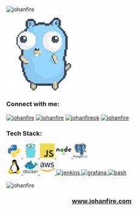 <!-- https://rahuldkjain.github.io/gh-profile-readme-generator/ -->

<p align="left"> <img src="https://komarev.com/ghpvc/?username=johanfire&label=Profile%20views&color=0e75b6&style=flat" alt="johanfire" /> </p>

<!-- <h1 align="center">Hi👋, I'm Johan Tristán</h1>
<h3 align="center">A passionate Software Developer from México.</h3> -->
<!-- <h3 align="center"><a href="https://www.johanfire.com" target="_blank">www.johanfire.com</a></h3> -->
<!-- <br> -->



<!-- - 🔭 Working for **BOSCH México**. -->
<!-- - 🌱 Currently learning **LLM development**. -->
<!-- - 💬 Ask me about **Python**. -->
<!-- - ⚡ Fun fact: **At sometime I thought I would be a musician**. -->
<!-- - 📫 How to reach me: <a href="https://www.linkedin.com/in/johanfire/" target="_blank">linkedin.com/in/johanfire/</a> -->
<!-- - 📫 How to reach me: **[linkedin.com/in/johanfire/](https://www.linkedin.com/in/johanfire/)** -->
<!-- - 👯 I’m looking to collaborate on ... -->
<!-- - 🤔 I’m looking for help with ... -->
<!-- - 😄 Pronouns: ... -->



![gopher dancing](./dancing-gopher.gif)




<h3 align="left">Connect with me:</h3>
<p align="left">
<a href="https://linkedin.com/in/johanfire" target="_blank"><img align="center" src="https://raw.githubusercontent.com/rahuldkjain/github-profile-readme-generator/master/src/images/icons/Social/linked-in-alt.svg" alt="johanfire" height="30" width="40" /></a>
<a href="https://www.leetcode.com/johanfire" target="blank"><img align="center" src="https://raw.githubusercontent.com/rahuldkjain/github-profile-readme-generator/master/src/images/icons/Social/leet-code.svg" alt="johanfire" height="30" width="40" /></a>
<a href="https://instagram.com/johanfireok" target="blank"><img align="center" src="https://raw.githubusercontent.com/rahuldkjain/github-profile-readme-generator/master/src/images/icons/Social/instagram.svg" alt="johanfireok" height="30" width="40" /></a>
<a href="https://www.youtube.com/c/johanfire" target="blank"><img align="center" src="https://raw.githubusercontent.com/rahuldkjain/github-profile-readme-generator/master/src/images/icons/Social/youtube.svg" alt="johanfire" height="30" width="40" /></a>
</p>




<div>
    <h3 align="left">Tech Stack:</h3>
    <!-- 
    <p align="left"> <a href="https://www.arduino.cc/" target="_blank" rel="noreferrer"> <img src="https://cdn.worldvectorlogo.com/logos/arduino-1.svg" alt="arduino" width="40" height="40"/> </a> 
    -->
    <a href="https://www.python.org" target="_blank" rel="noreferrer"> <img src="https://raw.githubusercontent.com/devicons/devicon/master/icons/python/python-original.svg"                 alt="python" width="40" height="40"/> </a>
    <!-- <a href="https://www.djangoproject.com/" target="_blank" rel="noreferrer"> <img src="https://cdn.worldvectorlogo.com/logos/django.svg" alt="django" width="40" height="40"/> </a> 
    <a href="https://opencv.org/" target="_blank" rel="noreferrer"> <img src="https://www.vectorlogo.zone/logos/opencv/opencv-icon.svg" alt="opencv" width="40" height="40"/> </a>
    <a rel="noreferrer"> 
        <span style="display: inline-block; width: 40px; height: 40px;"></span>
    </a> -->
    <a href="https://golang.org" target="_blank" rel="noreferrer"> 
        <img src="https://raw.githubusercontent.com/devicons/devicon/master/icons/go/go-original.svg" alt="go" width="40" height="40"/>
    </a>
    <!-- <a rel="noreferrer"> 
        <span style="display: inline-block; width: 40px; height: 40px;"></span>
    </a> -->
    <a href="https://developer.mozilla.org/en-US/docs/Web/JavaScript" target="_blank" rel="noreferrer"> <img src="https://raw.githubusercontent.com/devicons/devicon/master/icons/javascript/javascript-original.svg" alt="javascript" width="40" height="40"/> </a> 
    <a href="https://nodejs.org" target="_blank" rel="noreferrer"> <img src="https://raw.githubusercontent.com/devicons/devicon/master/icons/nodejs/nodejs-original-wordmark.svg" alt="nodejs" width="40" height="40"/> </a> 
<!-- <a href="https://reactjs.org/" target="_blank" rel="noreferrer"> <img src="https://raw.githubusercontent.com/devicons/devicon/master/icons/react/react-original-wordmark.svg"             alt="react" width="40" height="40"/> </a> 
    <a href="https://reactnative.dev/" target="_blank" rel="noreferrer"> <img src="https://reactnative.dev/img/header_logo.svg" alt="reactnative" width="40" height="40"/> </a>
    <a rel="noreferrer"> 
        <span style="display: inline-block; width: 40px; height: 40px;"></span>
    </a> -->
    <a href="https://www.postgresql.org" target="_blank" rel="noreferrer"> <img src="https://raw.githubusercontent.com/devicons/devicon/master/icons/postgresql/postgresql-original-wordmark.svg" alt="postgresql" width="40" height="40"/> </a>
    <!-- <a href="https://www.mysql.com/" target="_blank" rel="noreferrer"> <img src="https://raw.githubusercontent.com/devicons/devicon/master/icons/mysql/mysql-original-wordmark.svg" alt="mysql" width="40" height="40"/> </a> 
    <a href="https://www.mongodb.com/" target="_blank" rel="noreferrer"> <img src="https://raw.githubusercontent.com/devicons/devicon/master/icons/mongodb/mongodb-original-wordmark.svg" alt="mongodb" width="40" height="40"/> </a>
    <a href="https://redis.io" target="_blank" rel="noreferrer"> <img src="https://raw.githubusercontent.com/devicons/devicon/master/icons/redis/redis-original-wordmark.svg" alt="redis" width="40" height="40"/> </a>
    <a rel="noreferrer"> 
        <span style="display: inline-block; width: 40px; height: 40px;"></span>
    </a>
    <a href="https://graphql.org" target="_blank" rel="noreferrer"> <img src="https://www.vectorlogo.zone/logos/graphql/graphql-icon.svg" alt="graphql" width="40" height="40"/> </a>
    <a href="https://kafka.apache.org/" target="_blank" rel="noreferrer"> <img src="https://www.vectorlogo.zone/logos/apache_kafka/apache_kafka-icon.svg" alt="kafka" width="40" height="40"/> </a>
    <a href="https://www.rabbitmq.com" target="_blank" rel="noreferrer"> <img src="https://www.vectorlogo.zone/logos/rabbitmq/rabbitmq-icon.svg" alt="rabbitMQ" width="40" height="40"/> </a> -->
    <br>
    <a href="https://www.linux.org/" target="_blank" rel="noreferrer"> <img src="https://raw.githubusercontent.com/devicons/devicon/master/icons/linux/linux-original.svg" alt="linux" width="40" height="40"/> </a> 
    <a href="https://www.docker.com/" target="_blank" rel="noreferrer"> <img src="https://raw.githubusercontent.com/devicons/devicon/master/icons/docker/docker-original-wordmark.svg" alt="docker" width="40" height="40"/> </a> 
    <a href="https://aws.amazon.com" target="_blank" rel="noreferrer"> <img src="https://raw.githubusercontent.com/devicons/devicon/master/icons/amazonwebservices/amazonwebservices-original-wordmark.svg" alt="aws" width="40" height="40"/> </a>
    <a href="https://www.jenkins.io" target="_blank" rel="noreferrer"> <img src="https://www.vectorlogo.zone/logos/jenkins/jenkins-icon.svg" alt="jenkins" width="40" height="40"/> </a>
    <a href="https://grafana.com" target="_blank" rel="noreferrer"> <img src="https://www.vectorlogo.zone/logos/grafana/grafana-icon.svg" alt="grafana" width="40" height="40"/> </a>
    <a href="https://www.gnu.org/software/bash/" target="_blank" rel="noreferrer"> <img src="https://www.vectorlogo.zone/logos/gnu_bash/gnu_bash-icon.svg" alt="bash" width="40" height="40"/> </a>
</div>


<br>


<!-- Most Used Languages -->
<!-- <div style="flex: 1; text-align: center;"> -->
<div>
    <img src="https://github-readme-stats.vercel.app/api/top-langs?username=johanfire&show_icons=true&locale=en&layout=compact" alt="johanfire" />
</div>



<h3 align="center"><a href="https://www.johanfire.com" target="_blank">www.johanfire.com</a></h3>





<!-- style="text-align: center;" -->

<br>

<!-- Stats -->
<!-- <div style="text-align: center;">
    <p>&nbsp;<img src="https://github-readme-stats.vercel.app/api?username=johanfire&show_icons=true&locale=en" alt="johanfire" /></p>
</div> -->

<!-- Stats -->
<!-- <div>
    <p><img src="https://github-readme-streak-stats.herokuapp.com/?user=johanfire&" alt="johanfire" /></p>
</div> -->

<!-- Trophies -->
<!-- <div>
    <p> <a href="https://github.com/ryo-ma/github-profile-trophy"><img src="https://github-profile-trophy.vercel.app/?username=johanfire" alt="johanfire" /></a> </p>
</div> -->





<!--  -->